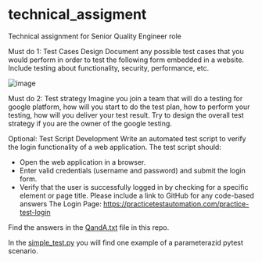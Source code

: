 # technical_assigment
Technical assignment for Senior Quality Engineer role

Must do 1: Test Cases Design
Document any possible test cases that you would perform in order to test the following form
embedded in a website. Include testing about functionality, security, performance, etc.

![image](https://github.com/user-attachments/assets/22668050-7901-438e-af25-56c6ecd08cf6)

Must do 2: Test strategy
Imagine you join a team that will do a testing for google platform, how will you start to do the
test plan, how to perform your testing, how will you deliver your test result. Try to design the
overall test strategy if you are the owner of the google testing.

Optional: Test Script Development
Write an automated test script to verify the login functionality of a web application. The test
script should:
-	Open the web application in a browser.
-	Enter valid credentials (username and password) and submit the login form.
-	Verify that the user is successfully logged in by checking for a specific element or page title.
Please include a link to GitHub for any code-based answers
The Login Page: https://practicetestautomation.com/practice-test-login

Find the answers in the [ QandA.txt](https://github.com/fotisK69/technical_assigment/blob/main/QandA.txt) file in this repo.

In the [simple_test.py](https://github.com/fotisK69/technical_assigment/blob/main/simple_test.py) you will find one example of a parameterazid pytest scenario.
